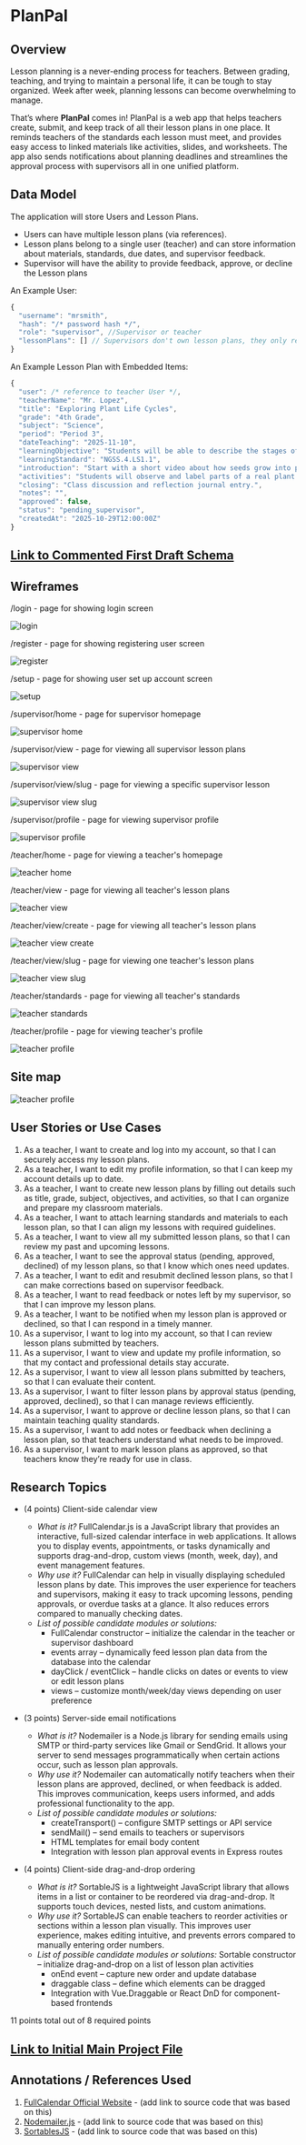 # PlanPal 

## Overview
Lesson planning is a never-ending process for teachers. Between grading, teaching, and trying to maintain a personal life, it can be tough to stay organized. Week after week, planning lessons can become overwhelming to manage.

That’s where **PlanPal** comes in! PlanPal is a web app that helps teachers create, submit, and keep track of all their lesson plans in one place. It reminds teachers of the standards each lesson must meet, and provides easy access to linked materials like activities, slides, and worksheets. The app also sends notifications about planning deadlines and streamlines the approval process with supervisors all in one unified platform.


## Data Model

The application will store Users and Lesson Plans.
* Users can have multiple lesson plans (via references).
* Lesson plans belong to a single user (teacher) and can store information about materials, standards, due dates, and supervisor feedback.
* Supervisor will have the ability to provide feedback, approve, or decline the Lesson plans

An Example User:

```javascript
{
  "username": "mrsmith",
  "hash": "/* password hash */",
  "role": "supervisor", //Supervisor or teacher
  "lessonPlans": [] // Supervisors don't own lesson plans, they only review them
}
```

An Example Lesson Plan with Embedded Items:

```javascript
{
  "user": /* reference to teacher User */,
  "teacherName": "Mr. Lopez",
  "title": "Exploring Plant Life Cycles",
  "grade": "4th Grade",
  "subject": "Science",
  "period": "Period 3",
  "dateTeaching": "2025-11-10",
  "learningObjective": "Students will be able to describe the stages of a plant's life cycle.",
  "learningStandard": "NGSS.4.LS1.1",
  "introduction": "Start with a short video about how seeds grow into plants.",
  "activities": "Students will observe and label parts of a real plant.",
  "closing": "Class discussion and reflection journal entry.",
  "notes": "",
  "approved": false,
  "status": "pending_supervisor",
  "createdAt": "2025-10-29T12:00:00Z"
}
```


## [Link to Commented First Draft Schema](db.js) 

## Wireframes

/login - page for showing login screen

![login](documentation/login-screen.png)

/register - page for showing registering user screen

![register](documentation/register-screen.png)

/setup - page for showing user set up account screen

![setup](documentation/account-setup.png)

/supervisor/home - page for supervisor homepage

![supervisor home](documentation/supervisor-home.png)

/supervisor/view - page for viewing all supervisor lesson plans

![supervisor view](documentation/supervisor-view-all.png)

/supervisor/view/slug - page for viewing a specific supervisor lesson

![supervisor view slug](documentation/supervisor-lesson-plan-approve.png)

/supervisor/profile - page for viewing supervisor profile

![supervisor profile](documentation/supervisor-profile.png)

/teacher/home - page for viewing a teacher's homepage 

![teacher home](documentation/teacher-home.png)

/teacher/view - page for viewing all teacher's lesson plans

![teacher view](documentation/teacher-view-all.png)

/teacher/view/create - page for viewing all teacher's lesson plans

![teacher view create](documentation/teacher-create-new.png)

/teacher/view/slug - page for viewing one teacher's lesson plans

![teacher view slug](documentation/teacher-view-one.png)

/teacher/standards - page for viewing all teacher's standards

![teacher standards](documentation/teacher-standards.png)

/teacher/profile - page for viewing teacher's profile

![teacher profile](documentation/teacher-profile.png)



## Site map

![teacher profile](documentation/site-map.png)

## User Stories or Use Cases

1. As a teacher, I want to create and log into my account, so that I can securely access my lesson plans.
2. As a teacher, I want to edit my profile information, so that I can keep my account details up to date.
3. As a teacher, I want to create new lesson plans by filling out details such as title, grade, subject, objectives, and activities, so that I can organize and prepare my classroom materials.
4. As a teacher, I want to attach learning standards and materials to each lesson plan, so that I can align my lessons with required guidelines.
5. As a teacher, I want to view all my submitted lesson plans, so that I can review my past and upcoming lessons.
6. As a teacher, I want to see the approval status (pending, approved, declined) of my lesson plans, so that I know which ones need updates.
7. As a teacher, I want to edit and resubmit declined lesson plans, so that I can make corrections based on supervisor feedback.
8. As a teacher, I want to read feedback or notes left by my supervisor, so that I can improve my lesson plans.
9. As a teacher, I want to be notified when my lesson plan is approved or declined, so that I can respond in a timely manner.
10. As a supervisor, I want to log into my account, so that I can review lesson plans submitted by teachers.
11. As a supervisor, I want to view and update my profile information, so that my contact and professional details stay accurate.
12. As a supervisor, I want to view all lesson plans submitted by teachers, so that I can evaluate their content.
13. As a supervisor, I want to filter lesson plans by approval status (pending, approved, declined), so that I can manage reviews efficiently.
14. As a supervisor, I want to approve or decline lesson plans, so that I can maintain teaching quality standards.
15. As a supervisor, I want to add notes or feedback when declining a lesson plan, so that teachers understand what needs to be improved.
16. As a supervisor, I want to mark lesson plans as approved, so that teachers know they’re ready for use in class.

## Research Topics
* (4 points) Client-side calendar view
    * _What is it?_ FullCalendar.js is a JavaScript library that provides an interactive, full-sized calendar interface in web applications. It allows you to display events, appointments, or tasks dynamically and supports drag-and-drop, custom views (month, week, day), and event management features.
    * _Why use it?_ FullCalendar can help in visually displaying scheduled lesson plans by date. This improves the user experience for teachers and supervisors, making it easy to track upcoming lessons, pending approvals, or overdue tasks at a glance. It also reduces errors compared to manually checking dates.
    *  _List of possible candidate modules or solutions:_ 
        * FullCalendar constructor – initialize the calendar in the teacher or supervisor dashboard
        * events array – dynamically feed lesson plan data from the database into the calendar
        * dayClick / eventClick – handle clicks on dates or events to view or edit lesson plans
        * views – customize month/week/day views depending on user preference

* (3 points) Server-side email notifications
    * _What is it?_ Nodemailer is a Node.js library for sending emails using SMTP or third-party services like Gmail or SendGrid. It allows your server to send messages programmatically when certain actions occur, such as lesson plan approvals.
    * _Why use it?_ Nodemailer can automatically notify teachers when their lesson plans are approved, declined, or when feedback is added. This improves communication, keeps users informed, and adds professional functionality to the app.
    * _List of possible candidate modules or solutions:_ 
        * createTransport() – configure SMTP settings or API service
        * sendMail() – send emails to teachers or supervisors
        * HTML templates for email body content
        * Integration with lesson plan approval events in Express routes

* (4 points) Client-side drag-and-drop ordering
    * _What is it?_ SortableJS is a lightweight JavaScript library that allows items in a list or container to be reordered via drag-and-drop. It supports touch devices, nested lists, and custom animations.
    * _Why use it?_ SortableJS can enable teachers to reorder activities or sections within a lesson plan visually. This improves user experience, makes editing intuitive, and prevents errors compared to manually entering order numbers.
    * _List of possible candidate modules or solutions:_ Sortable constructor – initialize drag-and-drop on a list of lesson plan activities
        * onEnd event – capture new order and update database
        * draggable class – define which elements can be dragged
        * Integration with Vue.Draggable or React DnD for component-based frontends

11 points total out of 8 required points 


## [Link to Initial Main Project File](app.mjs) 

## Annotations / References Used

1. [FullCalendar Official Website](https://fullcalendar.io/) - (add link to source code that was based on this)
2. [Nodemailer.js](https://nodemailer.com/) - (add link to source code that was based on this)
3. [SortablesJS](https://sortablejs.github.io/Sortable/) - (add link to source code that was based on this)
